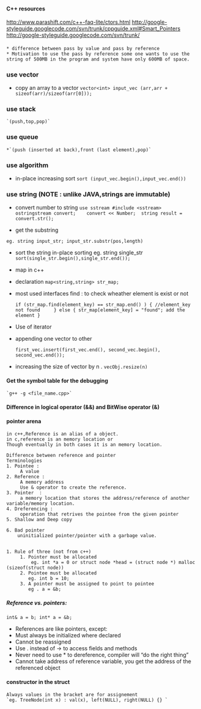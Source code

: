 #### C++ resources

http://www.parashift.com/c++-faq-lite/ctors.html
http://google-styleguide.googlecode.com/svn/trunk/cppguide.xml#Smart_Pointers
http://google-styleguide.googlecode.com/svn/trunk/

#### 
    * difference between pass by value and pass by reference
    * Motivation to use the pass by reference some one wants to use the string of 500MB in the program and system have only 600MB of space.

### use vector

* copy an array to a vector
 `vector<int> input_vec (arr,arr + sizeof(arr)/sizeof(arr[0]));`

### use stack 
    `(push,top,pop)`

### use queue 
    *`(push (inserted at back),front (last element),pop)`

### use algorithm

* in-place increasing sort
`sort (input_vec.begin(),input_vec.end())`

### use string (NOTE : unlike JAVA,strings are immutable)

* convert number to string
`use sstream
#include <sstream> 
ostringstream convert;   
convert << Number; 
string result = convert.str();`

* get the substring

`
eg. string input_str;
input_str.substr(pos,length)
`

* sort the string
    in-place sorting
    eg. string single_str
    `sort(single_str.begin(),single_str.end());`

* map in c++

* declaration
    `map<string,string> str_map;`
    
* most used interfaces 
    find : to check wheather element is exist or not
    
    `if (str_map.find(element_key) == str_map.end() ) {
        //element_key not found    
    } else {
        str_map[element_key] = "found"; add the element
    }`

* Use of iterator

* appending one vector to other
    
    `first_vec.insert(first_vec.end(), second_vec.begin(), second_vec.end());`

* increasing the size of vector by n .
    `vecObj.resize(n)`

    
#### Get the symbol table for the debugging
    `g++ -g <file_name.cpp>`

#### Difference in logical operator (&&) and BitWise operator (&)

#### pointer arena
       
    in c++,Reference is an alias of a object.
    in c,reference is an memory location or 
    Though eventually in both cases it is an memory location.
    
    Difference between reference and pointer 
    Terminologies 
    1. Pointee : 
         A value
    2. Reference :
         A memory address 
         Use & operator to create the reference.
    3. Pointer  :
         a memory location that stores the address/reference of another variable/memory location.
    4. Dreferencing :
         operation that retrives the pointee from the given pointer
    5. Shallow and Deep copy
    
    6. Bad pointer
        uninitialized pointer/pointer with a garbage value.

    
    1. Rule of three (not from c++)
         1. Pointer must be allocated  
             eg. int *a = 0 or struct node *head = (struct node *) malloc (sizeof(struct node))
         2. Pointee must be allocated
            eg. int b = 10;
         3. A pointer must be assigned to point to pointee
            eg . a = &b;

    

##### Reference vs. pointers: 

`int& a = b;
int* a = &b;`
*  References are like pointers, except:
*  Must always be initialized where declared
*  Cannot be reassigned
*  Use . instead of -> to access fields and methods
*  Never need to use * to dereference, compiler will “do the right thing”
*  Cannot take address of reference variable, you get the address of the referenced object

#### constructor in the struct 
    Always values in the bracket are for assignement 
    `eg. TreeNode(int x) : val(x), left(NULL), right(NULL) {} `

